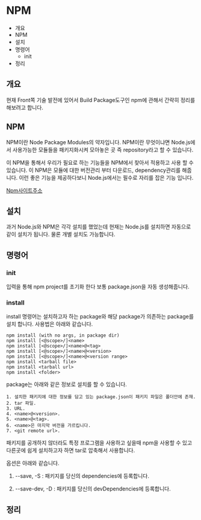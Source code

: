 # NPM

* 개요
* NPM
* 설치
* 명령어
  * init
* 정리

## 개요
현재 Front쪽 기술 발전에 있어서 Build Package도구인 npm에 관해서 간략히 정리를 해보려고 합니다.

## NPM
NPM이란 Node Package Modules의 약자입니다. NPM이란 무엇이냐면 Node.js에서 사용가능한 모듈들을 패키지화시켜 모아놓은 곳 즉 repository라고 할 수 있습니다.
 
이 NPM을 통해서 우리가 필요로 하는 기능들을 NPM에서 찾아서 적용하고 사용 할 수 있습니다. 이 NPM은 모듈에 대한 버전관리 부터 다운로드, dependency관리를 해줍니다. 이런 좋은 기능을 제공하다보니 Node.js에서는 필수로 자리를 잡은 기능 입니다.

[Npm사이트주소](https://docs.npmjs.com/getting-started/what-is-npm)

## 설치
과거 Node.js와 NPM은 각각 설치를 했었는데 현재는 Node.js를 설치하면 자동으로 같이 설치가 됩니다. 물론 개별 설치도 가능합니다.

## 명령어

### init
입력을 통해 npm project를 초기화 한다 보통 package.json을 자동 생성해줍니다.

### install
install 명령어는 설치하고자 하는 package와 해당 package가 의존하는 package를 설치 합니다. 사용법은 아래와 같습니다.

    npm install (with no args, in package dir)
    npm install [<@scope>/]<name>
    npm install [<@scope>/]<name>@<tag>
    npm install [<@scope>/]<name>@<version>
    npm install [<@scope>/]<name>@<version range>
    npm install <tarball file>
    npm install <tarball url>
    npm install <folder>

package는 아래와 같은 정보로 설치를 할 수 있습니다.

    1. 설치한 패키지에 대한 정보를 담고 있는 package.json이 패키지 파일은 폴더안에 존재.
    2. tar 파일.
    3. URL.
    4. <name>@<version>.
    5. <name>@<tag>.
    6. <name>은 마지막 버전을 가르킵니다.
    7. <git remote url>.
    
패키지를 공개하지 않더라도 특정 프로그램을 사용하고 싶을때 npm을 사용할 수 있고 다른곳에 쉽게 설치하고자 하면 tar로 압축해서 사용합니다.     

옵션은 아래와 같습니다.

1. --save, -S : 패키지를 당신의 dependencies에 등록합니다.

2. --save-dev, -D : 패키지를 당신의 devDependencies에 등록합니다.


## 정리    

